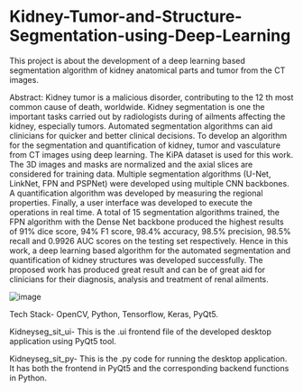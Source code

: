 # Kidney-Tumor-and-Structure-Segmentation-using-Deep-Learning
This project is about the development of a deep learning based segmentation algorithm of kidney anatomical parts and tumor from the CT images.

Abstract: Kidney tumor is a malicious disorder, contributing to the 12 th most common cause of death, worldwide. Kidney segmentation is one the important tasks carried out by radiologists during of ailments affecting the kidney, especially tumors. Automated segmentation algorithms can aid clinicians for quicker and better clinical decisions. To develop an algorithm for the segmentation and quantification of kidney, tumor and vasculature from CT images using deep learning. The KiPA dataset is used for this work. The 3D images and masks are normalized and the axial slices are considered for training data. Multiple segmentation algorithms (U-Net, LinkNet, FPN and PSPNet) were developed using multiple CNN backbones. A quantification algorithm was developed by measuring the regional properties. Finally, a user interface was developed to execute the operations in real time. A total of 15 segmentation algorithms trained, the FPN algorithm with the Dense Net backbone produced the highest results of 91% dice score, 94% F1 score, 98.4% accuracy,
98.5% precision, 98.5% recall and 0.9926 AUC scores on the testing set respectively. Hence in this work, a deep learning based algorithm for the automated segmentation and quantification of kidney structures was developed successfully. The proposed work has produced great result and can be of great aid for clinicians for their diagnosis, analysis and treatment of renal ailments.

![image](https://github.com/sairamadithya/An-Automated-Segmentation-and-Quantification-Algorithm-for-Multiple-Kidney-Structures-from-CT-Image/assets/86519397/25811afb-0344-4360-a223-832bda8eb643)

Tech Stack- OpenCV, Python, Tensorflow, Keras, PyQt5.

Kidneyseg_sit_ui- This is the .ui frontend file of the developed desktop application using PyQt5 tool.

Kidneyseg_sit_py- This is the .py code for running the desktop application. It has both the frontend in PyQt5 and the corresponding backend functions in Python.
